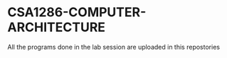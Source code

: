 # CSA1286-COMPUTER-ARCHITECTURE

All the programs done in the lab session are uploaded in this repostories
